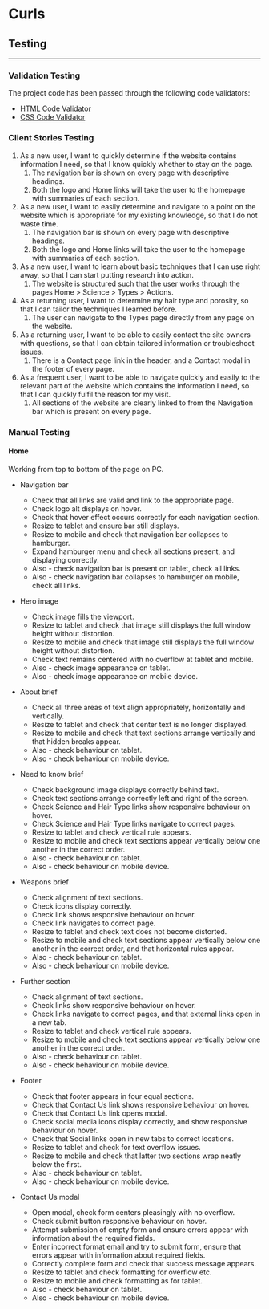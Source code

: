 # Curls

## Testing
---

### Validation Testing
The project code has been passed through the following code validators:
* [HTML Code Validator](https://validator.w3.org/)
* [CSS Code Validator](https://jigsaw.w3.org/css-validator/)

### Client Stories Testing
1. As a new user, I want to quickly determine if the website contains information I need, so that I know quickly whether to stay on the page.
    1. The navigation bar is shown on every page with descriptive headings.
    2. Both the logo and Home links will take the user to the homepage with summaries of each section.
2. As a new user, I want to easily determine and navigate to a point on the website which is appropriate for my existing knowledge, so that I do not waste time.
    1. The navigation bar is shown on every page with descriptive headings.
    2. Both the logo and Home links will take the user to the homepage with summaries of each section.
3. As a new user, I want to learn about basic techniques that I can use right away, so that I can start putting research into action.
    1. The website is structured such that the user works through the pages Home > Science > Types > Actions.
4. As a returning user, I want to determine my hair type and porosity, so that I can tailor the techniques I learned before.
    1. The user can navigate to the Types page directly from any page on the website.
5. As a returning user, I want to be able to easily contact the site owners with questions, so that I can obtain tailored information or troubleshoot issues.
    1. There is a Contact page link in the header, and a Contact modal in the footer of every page.
6. As a frequent user, I want to be able to navigate quickly and easily to the relevant part of the website which contains the information I need, so that I can quickly fulfil the reason for my visit.
    1. All sections of the website are clearly linked to from the Navigation bar which is present on every page.

### Manual Testing

#### Home
Working from top to bottom of the page on PC.
* Navigation bar
  * Check that all links are valid and link to the appropriate page.
  * Check logo alt displays on hover.
  * Check that hover effect occurs correctly for each navigation section.
  * Resize to tablet and ensure bar still displays.
  * Resize to mobile and check that navigation bar collapses to hamburger.
  * Expand hamburger menu and check all sections present, and displaying correctly.
  * Also - check navigation bar is present on tablet, check all links.
  * Also - check navigation bar collapses to hamburger on mobile, check all links.

* Hero image
  * Check image fills the viewport.
  * Resize to tablet and check that image still displays the full window height without distortion.
  * Resize to mobile and check that image still displays the full window height without distortion.
  * Check text remains centered with no overflow at tablet and mobile.
  * Also - check image appearance on tablet.
  * Also - check image appearance on mobile device.

* About brief
  * Check all three areas of text align appropriately, horizontally and vertically.
  * Resize to tablet and check that center text is no longer displayed.
  * Resize to mobile and check that text sections arrange vertically and that hidden breaks appear.
  * Also - check behaviour on tablet.
  * Also - check behaviour on mobile device.

* Need to know brief
  * Check background image displays correctly behind text.
  * Check text sections arrange correctly left and right of the screen.
  * Check Science and Hair Type links show responsive behaviour on hover.
  * Check Science and Hair Type links navigate to correct pages.
  * Resize to tablet and check vertical rule appears.
  * Resize to mobile and check text sections appear vertically below one another in the correct order.
  * Also - check behaviour on tablet.
  * Also - check behaviour on mobile device.

* Weapons brief
  * Check alignment of text sections.
  * Check icons display correctly.
  * Check link shows responsive behaviour on hover.
  * Check link navigates to correct page.
  * Resize to tablet and check text does not become distorted.
  * Resize to mobile and check text sections appear vertically below one another in the correct order, and that horizontal rules appear.
  * Also - check behaviour on tablet.
  * Also - check behaviour on mobile device.

* Further section
  * Check alignment of text sections.
  * Check links show responsive behaviour on hover.
  * Check links navigate to correct pages, and that external links open in a new tab.
  * Resize to tablet and check vertical rule appears.
  * Resize to mobile and check text sections appear vertically below one another in the correct order.
  * Also - check behaviour on tablet.
  * Also - check behaviour on mobile device.

* Footer
  * Check that footer appears in four equal sections.
  * Check that Contact Us link shows responsive behaviour on hover.
  * Check that Contact Us link opens modal.
  * Check social media icons display correctly, and show responsive behaviour on hover.
  * Check that Social links open in new tabs to correct locations.
  * Resize to tablet and check for text overflow issues.
  * Resize to mobile and check that latter two sections wrap neatly below the first.
  * Also - check behaviour on tablet.
  * Also - check behaviour on mobile device.

* Contact Us modal
  * Open modal, check form centers pleasingly with no overflow.
  * Check submit button responsive behaviour on hover.
  * Attempt submission of empty form and ensure errors appear with information about the required fields.
  * Enter incorrect format email and try to submit form, ensure that errors appear with information about required fields.
  * Correctly complete form and check that success message appears.
  * Resize to tablet and check formatting for overflow etc.
  * Resize to mobile and check formatting as for tablet.
  * Also - check behaviour on tablet.
  * Also - check behaviour on mobile device.

